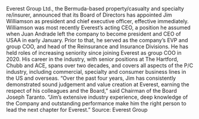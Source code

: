 Everest Group Ltd., the Bermuda-based property/casualty and specialty re/insurer, announced that its Board of Directors has appointed Jim Williamson as president and chief executive officer, effective immediately.
Williamson was most recently Everest’s acting CEO, a position he assumed when Juan Andrade left the company to become president and CEO of USAA in early January. Prior to that, he served as the company’s EVP and group COO, and head of the Reinsurance and Insurance Divisions. He has held roles of increasing seniority since joining Everest as group COO in 2020.
His career in the industry, with senior positions at The Hartford, Chubb and ACE, spans over two decades, and covers all aspects of the P/C industry, including commercial, specialty and consumer business lines in the US and overseas.
“Over the past four years, Jim has consistently demonstrated sound judgement and value creation at Everest, earning the respect of his colleagues and the Board,” said Chairman of the Board Joseph Taranto. “Jim’s extensive industry experience, deep knowledge of the Company and outstanding performance make him the right person to lead the next chapter for Everest.”
Source: Everest Group